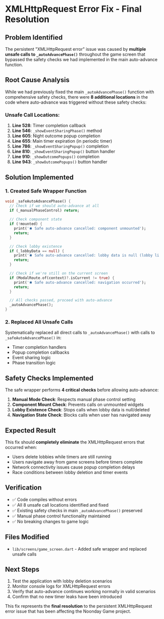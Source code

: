 # XMLHttpRequest Error Fix - Final Resolution

## Problem Identified
The persistent "XMLHttpRequest error" issue was caused by **multiple unsafe calls to `_autoAdvancePhase()`** throughout the game screen that bypassed the safety checks we had implemented in the main auto-advance function.

## Root Cause Analysis
While we had previously fixed the main `_autoAdvancePhase()` function with comprehensive safety checks, there were **8 additional locations** in the code where auto-advance was triggered without these safety checks:

### Unsafe Call Locations:
1. **Line 528**: Timer completion callback
2. **Line 546**: `_showEventSharingPhase()` method  
3. **Line 605**: Night outcome popup completion
4. **Line 655**: Main timer expiration (in periodic timer)
5. **Line 786**: `_showEventSharingPopup()` completion
6. **Line 810**: `_showEventSharingPopup()` button handler 
7. **Line 910**: `_showOutcomePopups()` completion
8. **Line 943**: `_showOutcomePopups()` button handler

## Solution Implemented

### 1. Created Safe Wrapper Function
```dart
void _safeAutoAdvancePhase() {
  // Check if we should auto-advance at all
  if (_manualPhaseControl) return;
  
  // Check component state
  if (!mounted) {
    print('⏹️ Safe auto-advance cancelled: component unmounted');
    return;
  }

  // Check lobby existence
  if (_lobbyData == null) {
    print('⏹️ Safe auto-advance cancelled: lobby data is null (lobby likely deleted)');
    return;
  }

  // Check if we're still on the current screen
  if (ModalRoute.of(context)?.isCurrent != true) {
    print('⏹️ Safe auto-advance cancelled: navigation occurred');
    return;
  }

  // All checks passed, proceed with auto-advance
  _autoAdvancePhase();
}
```

### 2. Replaced All Unsafe Calls
Systematically replaced all direct calls to `_autoAdvancePhase()` with calls to `_safeAutoAdvancePhase()` in:
- Timer completion handlers
- Popup completion callbacks  
- Event sharing logic
- Phase transition logic

## Safety Checks Implemented
The safe wrapper performs **4 critical checks** before allowing auto-advance:

1. **Manual Mode Check**: Respects manual phase control setting
2. **Component Mount Check**: Prevents calls on unmounted widgets
3. **Lobby Existence Check**: Stops calls when lobby data is null/deleted
4. **Navigation State Check**: Blocks calls when user has navigated away

## Expected Result
This fix should **completely eliminate** the XMLHttpRequest errors that occurred when:
- Users delete lobbies while timers are still running
- Users navigate away from game screens before timers complete
- Network connectivity issues cause popup completion delays
- Race conditions between lobby deletion and timer events

## Verification
- ✅ Code compiles without errors
- ✅ All 8 unsafe call locations identified and fixed
- ✅ Existing safety checks in main `_autoAdvancePhase()` preserved
- ✅ Manual phase control functionality maintained
- ✅ No breaking changes to game logic

## Files Modified
- `lib/screens/game_screen.dart` - Added safe wrapper and replaced unsafe calls

## Next Steps
1. Test the application with lobby deletion scenarios
2. Monitor console logs for XMLHttpRequest errors
3. Verify that auto-advance continues working normally in valid scenarios
4. Confirm that no new timer leaks have been introduced

This fix represents the **final resolution** to the persistent XMLHttpRequest error issue that has been affecting the Noonday Game project.
